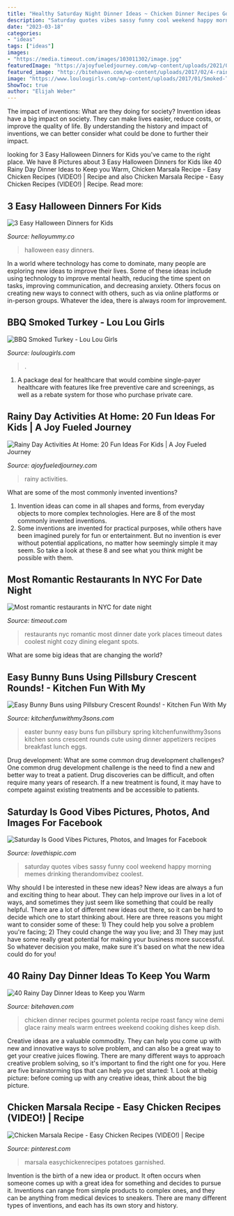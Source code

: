 ```yaml
---
title: "Healthy Saturday Night Dinner Ideas ~ Chicken Dinner Recipes Gourmet Polenta Recipe Roast Fancy Wine Demi Glace Rainy Meals Warm Entrees Weekend Cooking Dishes Keep Dish"
description: "Saturday quotes vibes sassy funny cool weekend happy morning memes drinking therandomvibez coolest"
date: "2023-03-18"
categories:
- "ideas"
tags: ["ideas"]
images:
- "https://media.timeout.com/images/103011302/image.jpg"
featuredImage: "https://ajoyfueledjourney.com/wp-content/uploads/2021/01/rainy-day-activities-for-kids.png"
featured_image: "http://bitehaven.com/wp-content/uploads/2017/02/4-rainy-day-dinner-ideas.jpg"
image: "https://www.loulougirls.com/wp-content/uploads/2017/01/Smoked-TurkeyBBQ.jpg"
ShowToc: true
author: "Elijah Weber"
---
```



The impact of inventions: What are they doing for society?
Invention ideas have a big impact on society. They can make lives easier, reduce costs, or improve the quality of life. By understanding the history and impact of inventions, we can better consider what could be done to further their impact.

	

		
looking for 3 Easy Halloween Dinners for Kids you've came to the right place. We have 8 Pictures about 3 Easy Halloween Dinners for Kids like 40 Rainy Day Dinner Ideas to Keep you Warm, Chicken Marsala Recipe - Easy Chicken Recipes (VIDEO!) | Recipe and also Chicken Marsala Recipe - Easy Chicken Recipes (VIDEO!) | Recipe. Read more:
		
    
## 3 Easy Halloween Dinners For Kids

<img loading=lazy src="https://helloyummy.co/wp-content/uploads/2020/10/3-easy-halloween-dinners-for-kids9.jpg" onerror="this.onerror=null;this.src='https://tse4.mm.bing.net/th?id=OIP.mT9gKZVqIubZsApJRMDOXAHaJ4&amp;pid=15.1';" alt="3 Easy Halloween Dinners for Kids">

_Source: helloyummy.co_

>halloween easy dinners. 

	

In a world where technology has come to dominate, many people are exploring new ideas to improve their lives. Some of these ideas include using technology to improve mental health, reducing the time spent on tasks, improving communication, and decreasing anxiety. Others focus on creating new ways to connect with others, such as via online platforms or in-person groups. Whatever the idea, there is always room for improvement.

    
## BBQ Smoked Turkey - Lou Lou Girls

<img loading=lazy src="https://www.loulougirls.com/wp-content/uploads/2017/01/Smoked-TurkeyBBQ.jpg" onerror="this.onerror=null;this.src='https://tse3.mm.bing.net/th?id=OIP.5LGmOUV27yk5s5SqanLCigHaEK&amp;pid=15.1';" alt="BBQ Smoked Turkey - Lou Lou Girls">

_Source: loulougirls.com_

>. 

	

1) A package deal for healthcare that would combine single-payer healthcare with features like free preventive care and screenings, as well as a rebate system for those who purchase private care.

    
## Rainy Day Activities At Home: 20 Fun Ideas For Kids | A Joy Fueled Journey

<img loading=lazy src="https://ajoyfueledjourney.com/wp-content/uploads/2021/01/rainy-day-activities-for-kids.png" onerror="this.onerror=null;this.src='https://tse3.mm.bing.net/th?id=OIP.devU3lAOi9vM312q6hJjKQHaJl&amp;pid=15.1';" alt="Rainy Day Activities At Home: 20 Fun Ideas For Kids | A Joy Fueled Journey">

_Source: ajoyfueledjourney.com_

>rainy activities. 

	

What are some of the most commonly invented inventions?
1. Invention ideas can come in all shapes and forms, from everyday objects to more complex technologies. Here are 8 of the most commonly invented inventions.
2. Some inventions are invented for practical purposes, while others have been imagined purely for fun or entertainment. But no invention is ever without potential applications, no matter how seemingly simple it may seem. So take a look at these 8 and see what you think might be possible with them.

    
## Most Romantic Restaurants In NYC For Date Night

<img loading=lazy src="https://media.timeout.com/images/103011302/image.jpg" onerror="this.onerror=null;this.src='https://tse4.mm.bing.net/th?id=OIP.j-disjSvQT9wqZmBOvROhQHaE7&amp;pid=15.1';" alt="Most romantic restaurants in NYC for date night">

_Source: timeout.com_

>restaurants nyc romantic most dinner date york places timeout dates coolest night cozy dining elegant spots. 

	

What are some big ideas that are changing the world?

    
## Easy Bunny Buns Using Pillsbury Crescent Rounds! - Kitchen Fun With My

<img loading=lazy src="https://kitchenfunwithmy3sons.com/wp-content/uploads/2014/03/Easter-Bunny-Pillsbury-Buns_PM-1278x1280.jpg" onerror="this.onerror=null;this.src='https://tse1.mm.bing.net/th?id=OIP.yGxdrU3LuMkqI5XDKS3O8gHaHa&amp;pid=15.1';" alt="Easy Bunny Buns using Pillsbury Crescent Rounds! - Kitchen Fun With My">

_Source: kitchenfunwithmy3sons.com_

>easter bunny easy buns fun pillsbury spring kitchenfunwithmy3sons kitchen sons crescent rounds cute using dinner appetizers recipes breakfast lunch eggs. 

	

Drug development: What are some common drug development challenges?
One common drug development challenge is the need to find a new and better way to treat a patient. Drug discoveries can be difficult, and often require many years of research. If a new treatment is found, it may have to compete against existing treatments and be accessible to patients.

    
## Saturday Is Good Vibes Pictures, Photos, And Images For Facebook

<img loading=lazy src="http://www.lovethispic.com/uploaded_images/297881-Saturday-Is-Good-Vibes.jpg" onerror="this.onerror=null;this.src='https://tse1.mm.bing.net/th?id=OIP.j3vQQQLJfX1KO2o7PduguQHaHa&amp;pid=15.1';" alt="Saturday Is Good Vibes Pictures, Photos, and Images for Facebook">

_Source: lovethispic.com_

>saturday quotes vibes sassy funny cool weekend happy morning memes drinking therandomvibez coolest. 

	

Why should I be interested in these new ideas?
New ideas are always a fun and exciting thing to hear about. They can help improve our lives in a lot of ways, and sometimes they just seem like something that could be really helpful. There are a lot of different new ideas out there, so it can be hard to decide which one to start thinking about. Here are three reasons you might want to consider some of these: 1) They could help you solve a problem you're facing; 2) They could change the way you live; and 3) They may just have some really great potential for making your business more successful. So whatever decision you make, make sure it's based on what the new idea could do for you!

    
## 40 Rainy Day Dinner Ideas To Keep You Warm

<img loading=lazy src="http://bitehaven.com/wp-content/uploads/2017/02/4-rainy-day-dinner-ideas.jpg" onerror="this.onerror=null;this.src='https://tse3.mm.bing.net/th?id=OIP.PI0PgG55WhiYqaLhYhJinAHaLW&amp;pid=15.1';" alt="40 Rainy Day Dinner Ideas to Keep you Warm">

_Source: bitehaven.com_

>chicken dinner recipes gourmet polenta recipe roast fancy wine demi glace rainy meals warm entrees weekend cooking dishes keep dish. 

	

Creative ideas are a valuable commodity. They can help you come up with new and innovative ways to solve problem, and can also be a great way to get your creative juices flowing. There are many different ways to approach creative problem solving, so it's important to find the right one for you. Here are five brainstorming tips that can help you get started: 1. Look at thebig picture: before coming up with any creative ideas, think about the big picture.

    
## Chicken Marsala Recipe - Easy Chicken Recipes (VIDEO!) | Recipe

<img loading=lazy src="https://i.pinimg.com/736x/60/a6/16/60a6168f1a16f0b4456d7d2b72fa0391.jpg" onerror="this.onerror=null;this.src='https://tse3.mm.bing.net/th?id=OIP.lG8jnqgBuptd3AfqW7ZkbgHaLH&amp;pid=15.1';" alt="Chicken Marsala Recipe - Easy Chicken Recipes (VIDEO!) | Recipe">

_Source: pinterest.com_

>marsala easychickenrecipes potatoes garnished. 

	

Invention is the birth of a new idea or product. It often occurs when someone comes up with a great idea for something and decides to pursue it. Inventions can range from simple products to complex ones, and they can be anything from medical devices to sneakers. There are many different types of inventions, and each has its own story and history.

